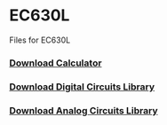 # EC630L
Files for EC630L

### [Download Calculator](https://github.com/fazalfarhan01/EC630L/releases/download/1.0.0/CMOS.Calculator.exe)
### [Download Digital Circuits Library](https://github.com/fazalfarhan01/EC630L/raw/electric/Digital.jelib)
### [Download Analog Circuits Library](https://github.com/fazalfarhan01/EC630L/raw/electric/Analog.jelib)

